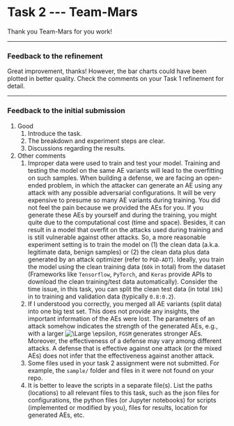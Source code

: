 # Task 2 --- Team-Mars

Thank you Team-Mars for you work!

-----------
### Feedback to the refinement
Great improvement, thanks! However, the bar charts could have been plotted in better quality. Check the comments on your Task 1 refinement for detail.

-----------
### Feedback to the initial submission
1. Good
    1. Introduce the task.
    2. The breakdown and experiment steps are clear. 
    3. Discussions regarding the results. 
2. Other comments
    1. Improper data were used to train and test your model. Training and testing the model on the same AE variants will lead to the overfitting on such samples. When building a defense, we are facing an open-ended problem, in which the attacker can generate an AE using any attack with any possible adversarial configurations. It will be very expensive to presume so many AE variants during training. You did not feel the pain because we provided the AEs for you. If you generate these AEs by yourself and during the training, you might quite due to the computational cost (time and space). Besides, it can result in a model that overfit on the attacks used during training and is still vulnerable against other attacks. So, a more reasonable experiment setting is to train the model on (1) the clean data (a.k.a. legitimate data, benign samples) or (2) the clean data plus data generated by an attack optimizer (refer to ``PGD-ADT``). Ideally, you train the model using the clean training data (``60k`` in total) from the dataset (Frameworks like ``Tensorflow``, ``PyTorch``, and ``Keras`` provide APIs to download the clean training/test data automatically). Consider the time issue, in this task, you can split the clean test data (in total ``10k``) in to training and validation data (typically ``0.8:0.2``).
    2. If I understood you correctly, you merged all AE variants (split data) into one big test set. This does not provide any insights, the important information of the AEs were lost. The parameters of an attack somehow indicates the strength of the generated AEs, e.g., with a larger ![\Large \epsilon](https://latex.codecogs.com/svg.latex?\Large\epsilon), ``FGSM`` generates stronger AEs.  Moreover, the effectiveness of a defense may vary among different attacks. A defense that is effective against one attack (or the mixed AEs) does not infer that the effectiveness against another attack.
    3. Some files used in your task 2 assignment were not submitted. For example, the ``sample/`` folder and files in it were not found on your repo.
    4. It is better to leave the scripts in a separate file(s). List the paths (locations) to all relevant files to this task, such as the json files for configurations, the python files (or Jupyter notebooks) for scripts (implemented or modified by you), files for results, location for generated AEs, etc.  
